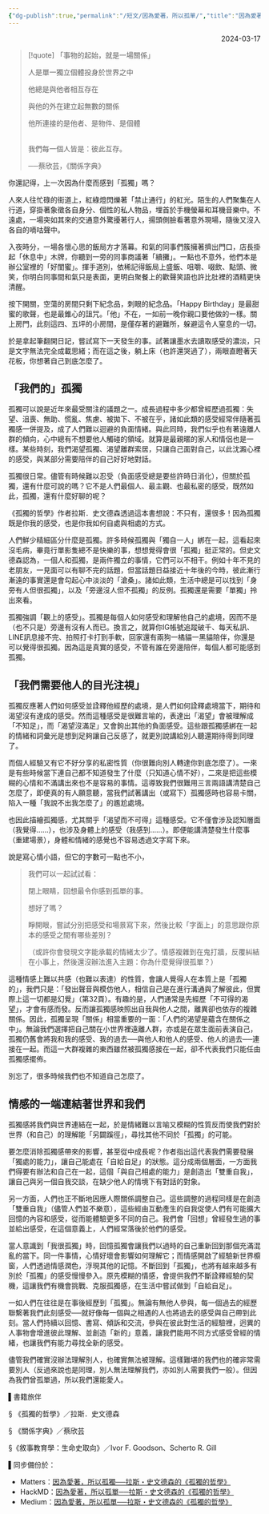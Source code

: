 ```yaml
---
{"dg-publish":true,"permalink":"/短文/因為愛著，所以孤單/","title":"因為愛著，所以孤單──拉斯・史文德森的《孤獨的哲學》","tags":["孤獨的哲學","橋本書屋"],"created":"2024-04-27T01:49:46.315+08:00","updated":"2025-07-09T23:56:10.821+08:00"}
---
```



<div style="text-align: right">2024-03-17</div>



> [!quote] 
> 「事物的起始，就是一場關係」
> 
> 人是單一獨立個體投身於世界之中
> 
> 他總是與他者相互存在
> 
> 與他的外在建立起無數的關係
> 
> 他所連接的是他者、是物件、是個體<br><br>
> 
>  我們每一個人皆是：彼此互存。
>  
>  ──蔡欣芸，《關係字典》


你還記得，上一次因為什麼而感到「孤獨」嗎？

人來人往忙碌的街道上，紅綠燈閃爍著「禁止通行」的紅光。陌生的人們聚集在人行道，穿掛著象徵各自身分、個性的私人物品，埋首於手機螢幕和耳機音樂中。不遠處，一場突如其來的交通意外驚擾著行人，揚頭側臉看著意外現場，隨後又沒入各自的嘀咕聲中。

入夜時分，一場各懷心思的飯局方才落幕。和氣的同事們簇擁著擠出門口，店長掛起「休息中」木牌，你聽到一旁的同事商議著「續攤」。一點也不意外，他們本是辦公室裡的「好閨蜜」。揮手道別，依稀記得飯局上盛飯、咀嚼、啜飲、點頭、微笑，你明白同事間和氣只是表面，更明白聚餐上的歡聲笑語也許比肚裡的酒精更快清醒。

按下開關，空蕩的房間只剩下紀念品，刺眼的紀念品。「Happy Birthday」是最甜蜜的歌聲，也是最錐心的詛咒。「他」不在，一如前一晚你親口要他做的一樣。關上房門，此刻這四、五坪的小房間，是僅存著的避難所，躲避這令人窒息的一切。

於是拿起筆翻開日記，嘗試寫下一天發生的事。試著讓墨水去讀取感受的濃淡，只是文字無法完全成載思緒；而在這之後，躺上床（也許還哭過了），兩眼直瞪著天花板，你想著自己到底怎麼了。

## 「我們的」孤獨

孤獨可以說是近年來最受關注的議題之一。成長過程中多少都曾經歷過孤獨：失望、沮喪、無助、慌亂、焦慮、被拋下、不被在乎，諸如此類的感受經常伴隨著孤獨感一併提及，成了人們難以迴避的負面情緒。與此同時，我們似乎也有著遠離人群的傾向，心中總有不想要他人觸碰的領域。就算是最親暱的家人和情侶也是一樣。某些時刻，我們渴望孤獨、渴望離群索居，只讓自己面對自己，以此沈澱心裡的感受，與某部分需要陪伴的自己好好地對話。

孤獨很日常。儘管有時候難以忍受（負面感受總是要些許時日消化），但關於孤獨，還有什麼可說的嗎？它不是人們最個人、最主觀、也最私密的感受，既然如此，孤獨，還有什麼好聊的呢？

《孤獨的哲學》作者拉斯．史文德森透過這本書想說：不只有，還很多！因為孤獨既是你我的感受，也是你我如何自處與相處的方式。

人們鮮少精細區分什麼是孤獨。許多時候孤獨與「獨自一人」綁在一起，這看起來沒毛病，畢竟行單影隻總不是快樂的事，想想覺得會很「孤獨」挺正常的。但史文德森認為，一個人和孤獨，是兩件獨立的事情，它們可以不相干。例如十年不見的老朋友，一見面可以有聊不完的話題，但當話題日益接近十年後的今時，彼此漸行漸遠的事實還是會勾起心中淡淡的「滄桑」。諸如此類，生活中總是可以找到「身旁有人但很孤獨」，以及「旁邊沒人但不孤獨」的反例。孤獨還是需要「單獨」拎出來看。

孤獨強調「觀上的感受」。孤獨是每個人如何感受和理解他自己的處境，因而不是（也不只是）旁邊有沒有人而已。換言之，就算你IG帳號追蹤破千、每天私訊、LINE訊息接不完、拍照打卡打到手軟，回家還有兩狗一橘貓一黑貓陪伴，你還是可以覺得很孤獨。因為這是真實的感受，不管有誰在旁邊陪伴，每個人都可能感到孤獨。

## 「我們需要他人的目光注視」

孤獨反應著人們如何感受並詮釋他經歷的處境，是人們如何詮釋處境當下，期待和渴望沒有達成的感受。然而這種感受是很難言喻的，表達出「渴望」會被理解成「不知足」，而「渴望沒滿足」又會鉤出其他的負面感受。這些跟孤獨感綁在一起的情緒和詞彙光是想到足夠讓自己反感了，就更別說講給別人聽還期待得到同理了。

而個人經驗又有它不好分享的私密性質（你很難向別人轉達你到底怎麼了）。一來是有些時候當下連自己都不知道發生了什麼（只知道心情不好），二來是把這些模糊的心情和不滿講出來也不是容易的事情。這導致我們很難用三言兩語講清楚自己怎麼了，即便真的有人願意聽，當我們試著講出（或寫下）孤獨感時也容易卡關，陷入一種「我說不出我怎麼了」的尷尬處境。

也因此描繪孤獨感，尤其關乎「渴望而不可得」這種感受。它不僅會涉及認知層面（我覺得……），也涉及身體上的感受（我感到……）。即便能講清楚發生什麼事（重建場景），身體和情緒的感覺也不容易透過文字寫下來。

說是寫心情小語，但它的字數可一點也不小，

> 我們可以一起試試看：
> 
> 閉上眼睛，回想最令你感到孤單的事。
> 
> 想好了嗎？
> 
> 睜開眼，嘗試分別把感受和場景寫下來，然後比較「字面上」的意思跟你原本的感受之間有哪些差別？
> 
> （或許你會發現文字能承載的情緒太少了。情感複雜到在鬼打牆，反覆糾結在小事上，然後還沒辦法進入主題：你為什麼覺得很孤單？）

這種情感上難以共感（也難以表達）的性質，會讓人覺得人在本質上是「孤獨的」，我們只是：「發出聲音與模仿他人，相信自己是在進行溝通與了解彼此，但實際上這一切都是幻覺」（第32頁）。有趣的是，人們通常是先經歷「不可得的渴望」，才會有感而發。反而讓孤獨感映照出自我與他人之間，離異卻也依存的複雜關係。因此，孤獨呈現「關係」相當重要的一面：「人們的渴望是蘊含在關係之中」。無論我們選擇把自己關在小世界裡遠離人群，亦或是在眾生面前表演自己，孤獨仍舊會將我和我的感受、我的過去──與他人和他人的感受、他人的過去──連接在一起。而這一大群複雜的東西雖然被孤獨感接在一起，卻不代表我們只能任由孤獨感擺佈。

別忘了，很多時候我們也不知道自己怎麼了。

## 情感的一端連結著世界和我們

孤獨感將我們與世界連結在一起，於是情緒難以言喻又模糊的性質反而使我們對於世界（和自己）的理解能「另闢蹊徑」，尋找其他不同於「孤獨」的可能。

要怎麼消除孤獨感帶來的影響，甚至從中成長呢？作者指出這代表我們需要發展「獨處的能力」，讓自己能處在「自給自足」的狀態。這分成兩個層面，一方面我們得要有辦法和自己在一起，這個「與自己相處的能力」是創造出「雙重自我」，讓自己與另一個自我交談，在缺少他人的情境下有對話的對象。

另一方面，人們也正不斷地因應人際關係調整自己。這些調整的過程同樣是在創造「雙重自我」（儘管人們並不樂意），這些經由互動產生的自我促使人們有可能擴大回憶的內容和感受，從而能體驗更多不同的自己。我們會「回想」曾經發生過的事並給出感受，在這個意義上，人們經常落後於他們的感受。

當人意識到「我很孤獨」時，回憶孤獨會讓我們以過時的自己重新回到那個充滿混亂的當下。同一件事情，心情好壞會影響如何理解它；而情感開啟了經驗新世界櫥窗，人們透過情感潤色，浮現其他的記憶。不斷回到「孤獨」，也將有越來越多有別於「孤獨」的感受慢慢參入。原先模糊的情感，會提供我們不斷詮釋經驗的契機，這讓我們有機會挑戰、克服孤獨感，在生活中嘗試做到「自給自足」。

一如人們在往往是在事後經歷到「孤獨」。無論有無他人參與，每一個過去的經歷聯繫著我們此刻感受──就好像每一個與之相遇的人也將過去的感受與自己帶到此刻。當人們持續以回憶、書寫、傾訴和交流，參與在彼此對生活的經驗裡，迥異的人事物會增進彼此理解、並創造「新的」意義，讓我們能用不同方式感受曾經的情緒，也讓我們有能力尋找全新的感受。

儘管我們確實沒辦法理解別人，也確實無法被理解。這樣難堪的我們也的確非常需要別人（反過來說也是同理，別人無法理解我們，亦如別人需要我們一般）。但因為我們曾孤單過，所以我們還能愛人。

▌書籍旅伴

§ 《孤獨的哲學》／拉斯．史文德森

§ 《關係字典》／蔡欣芸

§《敘事教育學：生命史取向》／Ivor F. Goodson、Scherto R. Gill

▌同步備份於：
- Matters：[因為愛著，所以孤獨──拉斯・史文德森的《孤獨的哲學》](https://matters.town/@sadtreeqaq/555234-%E5%9B%A0%E7%82%BA%E6%84%9B%E8%91%97-%E6%89%80%E4%BB%A5%E5%AD%A4%E7%8D%A8-%E6%8B%89%E6%96%AF-%E5%8F%B2%E6%96%87%E5%BE%B7%E6%A3%AE%E7%9A%84-%E5%AD%A4%E7%8D%A8%E7%9A%84%E5%93%B2%E5%AD%B8-bafybeihur5glye7cq6j6zbuukqv62j243nkrewpafbtqaamajhgyqx7xta?utm_source=share_copy&referral=sadtreeqaq)
- HackMD：[因為愛著，所以孤單──拉斯・史文德森的《孤獨的哲學》](https://hackmd.io/@tree10zi23/loneliness_part01_20240322)
- Medium：[因為愛著，所以孤單──拉斯・史文德森的《孤獨的哲學》](https://medium.com/@tree10zi23/%E5%9B%A0%E7%82%BA%E6%84%9B%E8%91%97-%E6%89%80%E4%BB%A5%E5%AD%A4%E7%8D%A8-%E6%8B%89%E6%96%AF-%E5%8F%B2%E6%96%87%E5%BE%B7%E6%A3%AE%E7%9A%84-%E5%AD%A4%E7%8D%A8%E7%9A%84%E5%93%B2%E5%AD%B8-c63e6eca6bb7)




